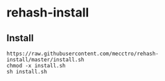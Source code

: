 # rehash-install

Install
-----
    https://raw.githubusercontent.com/mecctro/rehash-install/master/install.sh
    chmod -x install.sh
    sh install.sh
